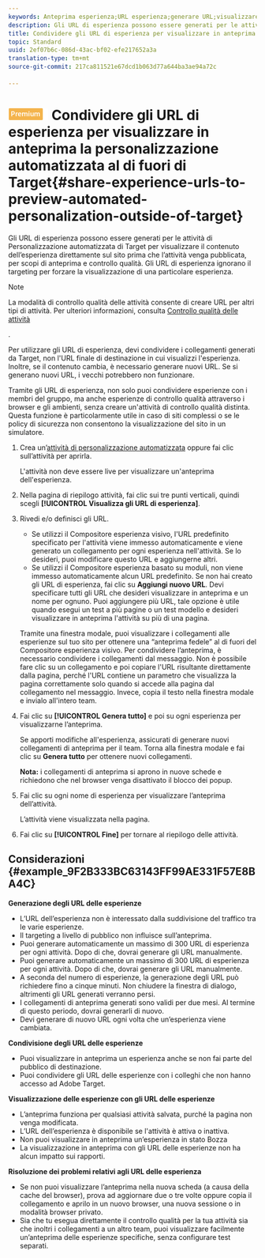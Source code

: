 ```yaml
---
keywords: Anteprima esperienza;URL esperienza;generare URL;visualizzare gli URL esperienza
description: Gli URL di esperienza possono essere generati per le attività di Personalizzazione automatizzata di Target per visualizzare il contenuto dell’esperienza direttamente sul sito prima che l’attività venga pubblicata, per scopi di anteprima e controllo qualità. Gli URL di esperienza ignorano il targeting per forzare la visualizzazione di una particolare esperienza.
title: Condividere gli URL di esperienza per visualizzare in anteprima la personalizzazione automatizzata al di fuori di Target
topic: Standard
uuid: 2ef07b6c-086d-43ac-bf02-efe217652a3a
translation-type: tm+mt
source-git-commit: 217ca811521e67dcd1b063d77a644ba3ae94a72c

---
```



# ![PREMIUM](/help/assets/premium.png) Condividere gli URL di esperienza per visualizzare in anteprima la personalizzazione automatizzata al di fuori di Target{#share-experience-urls-to-preview-automated-personalization-outside-of-target}

Gli URL di esperienza possono essere generati per le attività di Personalizzazione automatizzata di Target per visualizzare il contenuto dell’esperienza direttamente sul sito prima che l’attività venga pubblicata, per scopi di anteprima e controllo qualità. Gli URL di esperienza ignorano il targeting per forzare la visualizzazione di una particolare esperienza.

>[!NOTE]
>
>La modalità di controllo qualità delle attività consente di creare URL per altri tipi di attività. Per ulteriori informazioni, consulta [Controllo qualità delle attività](../../c-activities/c-activity-qa/activity-qa.md#concept_9329EF33DE7D41CA9815C8115DBC4E40)

.

Per utilizzare gli URL di esperienza, devi condividere i collegamenti generati da Target, non l'URL finale di destinazione in cui visualizzi l'esperienza. Inoltre, se il contenuto cambia, è necessario generare nuovi URL. Se si generano nuovi URL, i vecchi potrebbero non funzionare.

Tramite gli URL di esperienza, non solo puoi condividere esperienze con i membri del gruppo, ma anche esperienze di controllo qualità attraverso i browser e gli ambienti, senza creare un'attività di controllo qualità distinta. Questa funzione è particolarmente utile in caso di siti complessi o se le policy di sicurezza non consentono la visualizzazione del sito in un simulatore.

1. Crea un’[attività di personalizzazione automatizzata](../../c-activities/t-automated-personalization/create-ap-activity.md#task_8AAF837796D74CF893CA2F88BA1491C9) oppure fai clic sull’attività per aprirla.

   L'attività non deve essere live per visualizzare un'anteprima dell'esperienza.
1. Nella pagina di riepilogo attività, fai clic sui tre punti verticali, quindi scegli **[!UICONTROL Visualizza gli URL di esperienza]**.
1. Rivedi e/o definisci gli URL.

   * Se utilizzi il Compositore esperienza visivo, l'URL predefinito specificato per l'attività viene immesso automaticamente e viene generato un collegamento per ogni esperienza nell'attività. Se lo desideri, puoi modificare questo URL e aggiungerne altri.
   * Se utilizzi il Compositore esperienza basato su moduli, non viene immesso automaticamente alcun URL predefinito. Se non hai creato gli URL di esperienza, fai clic su **Aggiungi nuovo URL**. Devi specificare tutti gli URL che desideri visualizzare in anteprima e un nome per ognuno.
   Puoi aggiungere più URL, tale opzione è utile quando esegui un test a più pagine o un test modello e desideri visualizzare in anteprima l'attività su più di una pagina.

   Tramite una finestra modale, puoi visualizzare i collegamenti alle esperienze sul tuo sito per ottenere una “anteprima fedele” al di fuori del Compositore esperienza visivo. Per condividere l’anteprima, è necessario condividere i collegamenti dal messaggio. Non è possibile fare clic su un collegamento e poi copiare l'URL risultante direttamente dalla pagina, perché l'URL contiene un parametro che visualizza la pagina correttamente solo quando si accede alla pagina dal collegamento nel messaggio. Invece, copia il testo nella finestra modale e invialo all'intero team.
1. Fai clic su **[!UICONTROL Genera tutto]** e poi su ogni esperienza per visualizzarne l’anteprima.

   Se apporti modifiche all'esperienza, assicurati di generare nuovi collegamenti di anteprima per il team. Torna alla finestra modale e fai clic su **Genera tutto** per ottenere nuovi collegamenti.

   **Nota:** i collegamenti di anteprima si aprono in nuove schede e richiedono che nel browser venga disattivato il blocco dei popup.

1. Fai clic su ogni nome di esperienza per visualizzare l’anteprima dell’attività.

   L’attività viene visualizzata nella pagina.
1. Fai clic su **[!UICONTROL Fine]** per tornare al riepilogo delle attività.

## Considerazioni {#example_9F2B333BC63143FF99AE331F57E8BA4C}

**Generazione degli URL delle esperienze**

* L’URL dell’esperienza non è interessato dalla suddivisione del traffico tra le varie esperienze.
* Il targeting a livello di pubblico non influisce sull’anteprima.
* Puoi generare automaticamente un massimo di 300 URL di esperienza per ogni attività. Dopo di che, dovrai generare gli URL manualmente.
* Puoi generare automaticamente un massimo di 300 URL di esperienza per ogni attività. Dopo di che, dovrai generare gli URL manualmente.
* A seconda del numero di esperienze, la generazione degli URL può richiedere fino a cinque minuti. Non chiudere la finestra di dialogo, altrimenti gli URL generati verranno persi.
* I collegamenti di anteprima generati sono validi per due mesi. Al termine di questo periodo, dovrai generarli di nuovo.
* Devi generare di nuovo URL ogni volta che un’esperienza viene cambiata.

**Condivisione degli URL delle esperienze**

* Puoi visualizzare in anteprima un esperienza anche se non fai parte del pubblico di destinazione.
* Puoi condividere gli URL delle esperienze con i colleghi che non hanno accesso ad Adobe Target.

**Visualizzazione delle esperienze con gli URL delle esperienze**

* L’anteprima funziona per qualsiasi attività salvata, purché la pagina non venga modificata.
* L’URL dell’esperienza è disponibile se l'attività è attiva o inattiva.
* Non puoi visualizzare in anteprima un’esperienza in stato Bozza
* La visualizzazione in anteprima con gli URL delle esperienze non ha alcun impatto sui rapporti.

**Risoluzione dei problemi relativi agli URL delle esperienza**

* Se non puoi visualizzare l’anteprima nella nuova scheda (a causa della cache del browser), prova ad aggiornare due o tre volte oppure copia il collegamento e aprilo in un nuovo browser, una nuova sessione o in modalità browser privato.
* Sia che tu esegua direttamente il controllo qualità per la tua attività sia che inoltri i collegamenti a un altro team, puoi visualizzare facilmente un’anteprima delle esperienze specifiche, senza configurare test separati.

